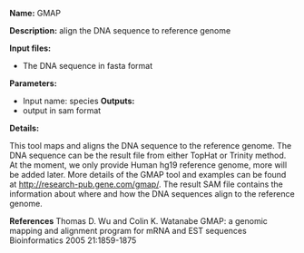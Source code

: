 **Name:** GMAP

**Description:**
align the DNA sequence to reference genome

**Input files:**
* The DNA sequence in fasta format

**Parameters:**
* Input name: species
**Outputs:**
* output in sam format

**Details:**

This tool maps and aligns the DNA sequence to the reference genome. The DNA sequence can be the result file from either TopHat or Trinity method. At the moment, we only provide Human hg19 reference genome, more will be added later. More details of the GMAP tool and examples can be found at http://research-pub.gene.com/gmap/. The result SAM file contains the information about where and how the DNA sequences align to the reference genome.

**References**
Thomas D. Wu and Colin K. Watanabe  GMAP: a genomic mapping and alignment program for mRNA and EST sequences   Bioinformatics 2005 21:1859-1875
    
